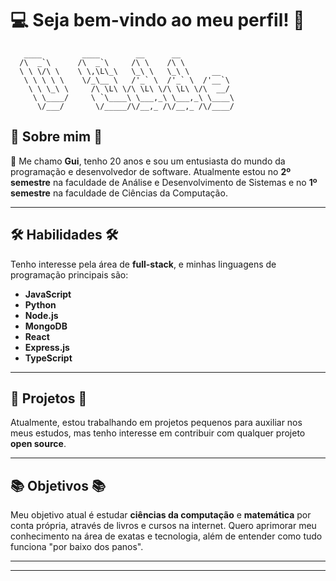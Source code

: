 # 💻 Seja bem-vindo ao meu perfil! 🚀

       ____         ____        __      __          
      /\  _`\      /\  _`\     /\ \    /\ \         
      \ \ \/\ \    \ \,\L\_\   \_\ \   \_\ \     __  
       \ \ \ \ \    \/_\__ \   /'_` \  /'_` \  /'__`\
        \ \ \_\ \     /\ \L\ \/\ \L\ \/\ \L\ \/\  __/
         \ \____/     \ `\____\ \___,_\ \___,_\ \____\
          \/___/       \/_____/\/__,_ /\/__,_ /\/____/
                                                  

## 🌟 **Sobre mim** 🌟

👋 Me chamo **Gui**, tenho 20 anos e sou um entusiasta do mundo da programação e desenvolvedor de software. Atualmente estou no **2º semestre** na faculdade de Análise e Desenvolvimento de Sistemas e no **1º semestre** na faculdade de Ciências da Computação.

---

## 🛠️ **Habilidades** 🛠️

Tenho interesse pela área de **full-stack**, e minhas linguagens de programação principais são:
- **JavaScript**
- **Python**
- **Node.js**
- **MongoDB**
- **React**
- **Express.js**
- **TypeScript**

---

## 🚀 **Projetos** 🚀

Atualmente, estou trabalhando em projetos pequenos para auxiliar nos meus estudos, mas tenho interesse em contribuir com qualquer projeto **open source**.

---

## 📚 **Objetivos** 📚

Meu objetivo atual é estudar **ciências da computação** e **matemática** por conta própria, através de livros e cursos na internet. Quero aprimorar meu conhecimento na área de exatas e tecnologia, além de entender como tudo funciona "por baixo dos panos".

---

---
